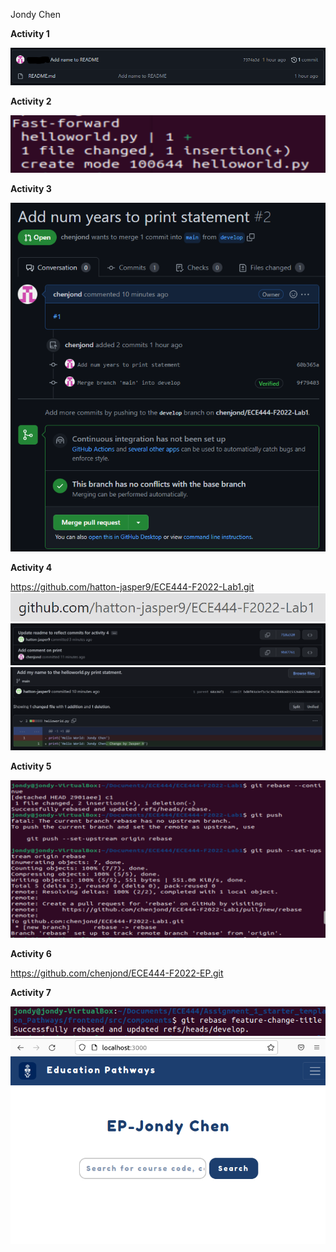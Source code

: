 Jondy Chen

**Activity 1**

![](images/Activity1.png)

**Activity 2**

![](images/Activity2.png)

**Activity 3**

![](images/Activity3.png)

**Activity 4**

https://github.com/hatton-jasper9/ECE444-F2022-Lab1.git
![](images/Activity4a.png)
![](images/Activity4c.png)
![](images/Activity4b.png)

**Activity 5**

![](images/Activity5.png)

**Activity 6**

https://github.com/chenjond/ECE444-F2022-EP.git

**Activity 7**

![](images/Activity7a.png)
![](images/Activity7b.png)

